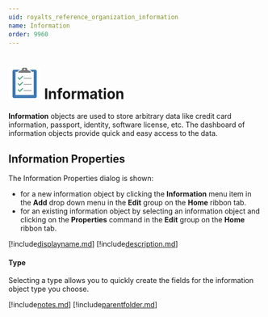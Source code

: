 ```yaml
---
uid: royalts_reference_organization_information
name: Information
order: 9960
---
```


# ![](/r2021/images/RoyalTS/Application/SVG_PageInformation_32.svg#img_header) Information
**Information** objects are used to store arbitrary data like credit card information, passport, identity, software license, etc. The dashboard of information objects provide quick and easy access to the data.

## Information Properties
The Information Properties dialog is shown:

- for a new information object by clicking the **Information** menu item in the **Add** drop down menu in the **Edit** group on the **Home** ribbon tab.
- for an existing information object by selecting an information object and clicking on the **Properties** command in the **Edit** group on the **Home** ribbon tab.
 
[!include[displayname.md](~/royalts/_shared/displayname.md)]
[!include[description.md](~/royalts/_shared/description.md)]

#### Type
Selecting a type allows you to quickly create the fields for the information object type you choose.

[!include[notes.md](~/royalts/_shared/notes.md)]
[!include[parentfolder.md](~/royalts/_shared/parentfolder.md)]
